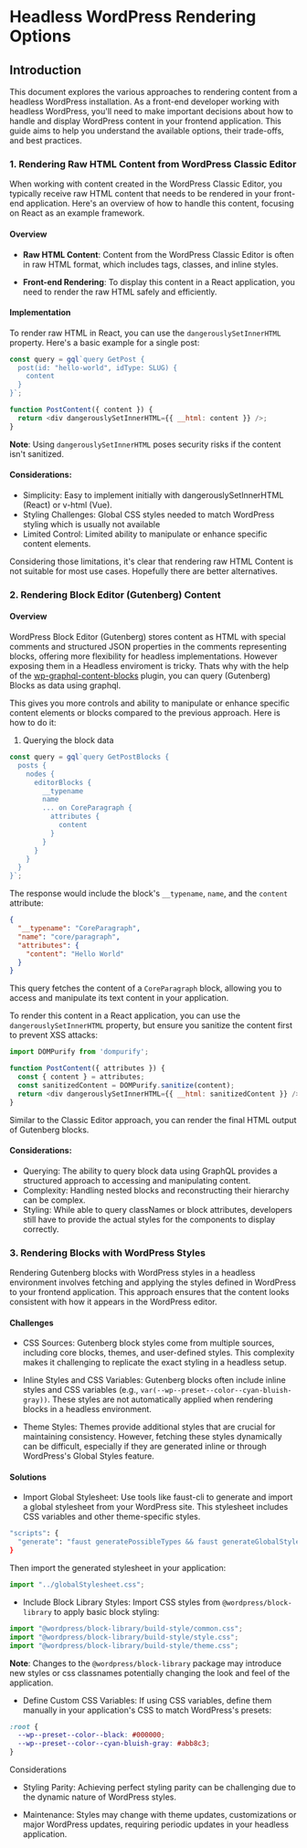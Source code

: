 # Headless WordPress Rendering Options
## Introduction

This document explores the various approaches to rendering content from a headless WordPress installation. As a front-end developer working with headless WordPress, you'll need to make important decisions about how to handle and display WordPress content in your frontend application. This guide aims to help you understand the available options, their trade-offs, and best practices.

### 1. Rendering Raw HTML Content from WordPress Classic Editor
When working with content created in the WordPress Classic Editor, you typically receive raw HTML content that needs to be rendered in your front-end application. Here's an overview of how to handle this content, focusing on React as an example framework.

#### Overview
* **Raw HTML Content**: Content from the WordPress Classic Editor is often in raw HTML format, which includes tags, classes, and inline styles.

* **Front-end Rendering**: To display this content in a React application, you need to render the raw HTML safely and efficiently.

#### Implementation
To render raw HTML in React, you can use the `dangerouslySetInnerHTML` property. Here's a basic example for a single post:

```javascript
const query = gql`query GetPost {
  post(id: "hello-world", idType: SLUG) {
    content
  }
}`;

function PostContent({ content }) {
  return <div dangerouslySetInnerHTML={{ __html: content }} />;
}
```
**Note**: Using `dangerouslySetInnerHTML` poses security risks if the content isn't sanitized.

#### Considerations:
* Simplicity: Easy to implement initially with dangerouslySetInnerHTML (React) or v-html (Vue).
* Styling Challenges: Global CSS styles needed to match WordPress styling which is usually not available
* Limited Control: Limited ability to manipulate or enhance specific content elements.

Considering those limitations, it's clear that rendering raw HTML Content is not suitable for most use cases. Hopefully there are better alternatives.

### 2. Rendering Block Editor (Gutenberg) Content
#### Overview
WordPress Block Editor (Gutenberg) stores content as HTML with special comments and structured JSON properties in the comments representing blocks, offering more flexibility for headless implementations. However exposing them in a Headless enviroment is tricky. Thats why with the help of the [wp-graphql-content-blocks](https://github.com/wpengine/wp-graphql-content-blocks) plugin, you can query (Gutenberg) Blocks as data using graphql.

This gives you more controls and ability to manipulate or enhance specific content elements or blocks compared to the previous approach. Here is how to do it:

1. Querying the block data

```javascript
const query = gql`query GetPostBlocks {
  posts {
    nodes {
      editorBlocks {
        __typename
        name
        ... on CoreParagraph {
          attributes {
            content
          }
        }
      }
    }
  }
}`;
```
The response would include the block's `__typename`, `name`, and the `content` attribute:

```json
{
  "__typename": "CoreParagraph",
  "name": "core/paragraph",
  "attributes": {
    "content": "Hello World"
  }
}
```
This query fetches the content of a `CoreParagraph` block, allowing you to access and manipulate its text content in your application.

To render this content in a React application, you can use the `dangerouslySetInnerHTML` property, but ensure you sanitize the content first to prevent XSS attacks:

```javascript
import DOMPurify from 'dompurify';

function PostContent({ attributes }) {
  const { content } = attributes;
  const sanitizedContent = DOMPurify.sanitize(content);
  return <div dangerouslySetInnerHTML={{ __html: sanitizedContent }} />;
}
```
Similar to the Classic Editor approach, you can render the final HTML output of Gutenberg blocks.

#### Considerations:
* Querying: The ability to query block data using GraphQL provides a structured approach to accessing and manipulating content.
* Complexity: Handling nested blocks and reconstructing their hierarchy can be complex.
* Styling: While able to query classNames or block attributes, developers still have to provide the actual styles for the components to display correctly.

### 3. Rendering Blocks with WordPress Styles

Rendering Gutenberg blocks with WordPress styles in a headless environment involves fetching and applying the styles defined in WordPress to your frontend application. This approach ensures that the content looks consistent with how it appears in the WordPress editor.

#### Challenges
* CSS Sources: Gutenberg block styles come from multiple sources, including core blocks, themes, and user-defined styles. This complexity makes it challenging to replicate the exact styling in a headless setup.

* Inline Styles and CSS Variables: Gutenberg blocks often include inline styles and CSS variables (e.g., `var(--wp--preset--color--cyan-bluish-gray))`. These styles are not automatically applied when rendering blocks in a headless environment.

* Theme Styles: Themes provide additional styles that are crucial for maintaining consistency. However, fetching these styles dynamically can be difficult, especially if they are generated inline or through WordPress's Global Styles feature.

#### Solutions
* Import Global Stylesheet: Use tools like faust-cli to generate and import a global stylesheet from your WordPress site. This stylesheet includes CSS variables and other theme-specific styles.

```bash
"scripts": {
  "generate": "faust generatePossibleTypes && faust generateGlobalStylesheet",
}
```
Then import the generated stylesheet in your application:

```javascript
import "../globalStylesheet.css";
```

* Include Block Library Styles: Import CSS styles from `@wordpress/block-library` to apply basic block styling:

```javascript
import "@wordpress/block-library/build-style/common.css";
import "@wordpress/block-library/build-style/style.css";
import "@wordpress/block-library/build-style/theme.css";
```

**Note**: Changes to the `@wordpress/block-library` package may introduce new styles or css classnames potentially changing the look and feel of the application.

* Define Custom CSS Variables: If using CSS variables, define them manually in your application's CSS to match WordPress's presets:

```css
:root {
  --wp--preset--color--black: #000000;
  --wp--preset--color--cyan-bluish-gray: #abb8c3;
}
```
Considerations
* Styling Parity: Achieving perfect styling parity can be challenging due to the dynamic nature of WordPress styles.

* Maintenance: Styles may change with theme updates, customizations or major WordPress updates, requiring periodic updates in your headless application.
